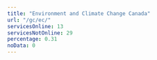 ```yaml
---
title: "Environment and Climate Change Canada"
url: "/gc/ec/"
servicesOnline: 13
servicesNotOnline: 29
percentage: 0.31
noData: 0
---
```

